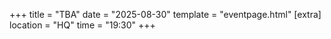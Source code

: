 +++
title = "TBA"
date = "2025-08-30"
template = "eventpage.html"
[extra]
location = "HQ"
time = "19:30"
+++
